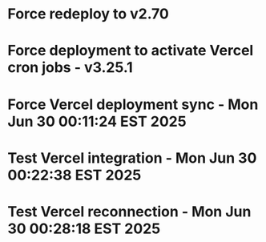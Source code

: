 # Force redeploy to v2.70
# Force deployment to activate Vercel cron jobs - v3.25.1
# Force Vercel deployment sync - Mon Jun 30 00:11:24 EST 2025
# Test Vercel integration - Mon Jun 30 00:22:38 EST 2025
# Test Vercel reconnection - Mon Jun 30 00:28:18 EST 2025
